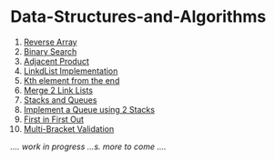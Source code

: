 # Data-Structures-and-Algorithms

1. [Reverse Array](https://github.com/Rhiannon98/Algorithms_and_Data_Structures/tree/master/Challenges/ReverseArray)
2. [Binary Search](https://github.com/Rhiannon98/Algorithms_and_Data_Structures/tree/master/Challenges/BinarySearch)
3. [Adjacent Product](https://github.com/Rhiannon98/Algorithms_and_Data_Structures/tree/master/Challenges/AdjacentProduct)
1. [LinkdList Implementation](https://github.com/Rhiannon98/Algorithms_and_Data_Structures/tree/master/Data-Structures/LinkList)
1. [Kth element from the end](https://github.com/Rhiannon98/Algorithms_and_Data_Structures/tree/master/Challenges/KthElementFromEnd)
1. [Merge 2 Link Lists](https://github.com/Rhiannon98/Algorithms_and_Data_Structures/tree/master/Challenges/Merge2LL)
1. [Stacks and Queues](https://github.com/Rhiannon98/Algorithms_and_Data_Structures/tree/master/Data-Structures/Stacks-and-Queues)
1. [Implement a Queue using 2 Stacks](https://github.com/Rhiannon98/Algorithms_and_Data_Structures/tree/master/Challenges/ImplementQueueUsing2Stacks)
1. [First in First Out](https://github.com/Rhiannon98/Algorithms_and_Data_Structures/tree/master/Challenges/FirstInFirstOut)
1. [Multi-Bracket Validation]()


*.... work in progress ...s. more to come ....*